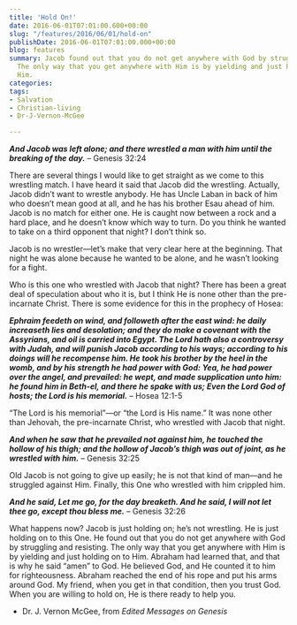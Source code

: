 ```yaml
---
title: 'Hold On!'
date: 2016-06-01T07:01:00.600+00:00
slug: "/features/2016/06/01/hold-on"
publishDate: 2016-06-01T07:01:00.000+00:00
blog: features
summary: Jacob found out that you do not get anywhere with God by struggling and resisting.
  The only way that you get anywhere with Him is by yielding and just holding on to
  Him.
categories: 
tags:
- Salvation
- Christian-living
- Dr-J-Vernon-McGee

---
```

***And Jacob was left alone; and there wrestled a man with him until the breaking of the day.*** – Genesis 32:24


There are several things I would like to get straight as we come to this wrestling match. I have heard it said that Jacob did the wrestling. Actually, Jacob didn’t want to wrestle anybody. He has Uncle Laban in back of him who doesn’t mean good at all, and he has his brother Esau ahead of him. Jacob is no match for either one. He is caught now between a rock and a hard place, and he doesn’t know which way to turn. Do you think he wanted to take on a third opponent that night? I don’t think so.


Jacob is no wrestler—let’s make that very clear here at the beginning. That night he was alone because he wanted to be alone, and he wasn’t looking for a fight.


Who is this one who wrestled with Jacob that night? There has been a great deal of speculation about who it is, but I think He is none other than the pre-incarnate Christ. There is some evidence for this in the prophecy of Hosea:


***Ephraim feedeth on wind, and followeth after the east wind: he daily increaseth lies and desolation; and they do make a covenant with the Assyrians, and oil is carried into Egypt. The Lord hath also a controversy with Judah, and will punish Jacob according to his ways; according to his doings will he recompense him. He took his brother by the heel in the womb, and by his strength he had power with God: Yea, he had power over the angel, and prevailed: he wept, and made supplication unto him: he found him in Beth-el, and there he spake with us; Even the Lord God of hosts; the Lord is his memorial.*** – Hosea 12:1-5


“The Lord is his memorial”—or “the Lord is His name.” It was none other than Jehovah, the pre-incarnate Christ, who wrestled with Jacob that night.


***And when he saw that he prevailed not against him, he touched the hollow of his thigh; and the hollow of Jacob’s thigh was out of joint, as he wrestled with him.*** – Genesis 32:25


Old Jacob is not going to give up easily; he is not that kind of man—and he struggled against Him. Finally, this One who wrestled with him crippled him.


***And he said, Let me go, for the day breaketh. And he said, I will not let thee go, except thou bless me.*** – Genesis 32:26


What happens now? Jacob is just holding on; he’s not wrestling. He is just holding on to this One. He found out that you do not get anywhere with God by struggling and resisting. The only way that you get anywhere with Him is by yielding and just holding on to Him. Abraham had learned that, and that is why he said “amen” to God. He believed God, and He counted it to him for righteousness. Abraham reached the end of his rope and put his arms around God. My friend, when you get in that condition, then you trust God. When you are willing to hold on, He is there ready to help you.


- Dr. J. Vernon McGee, from *Edited Messages on Genesis*